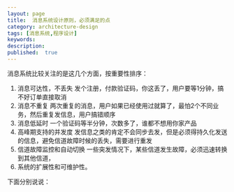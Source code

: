 ```yaml
---
layout: page
title:  消息系统设计原则，必须满足的点
category: architecture-design
tags: [消息系统,程序设计]
keywords:
description:
published:  true
---
```



消息系统比较关注的是这几个方面，按重要性排序：  
1. 消息可达性，不丢失
发个注册，付款验证码，你这丢了，用户要等1分钟，搞不好订单直接取消
2. 消息不重复
两次重复的消息，用户如果已经使用过就算了，最怕2个不同业务，然后重复发信息，用户搞错顺序
3. 消息低延时
一个验证码等半分钟，次数多了，谁都不想用你家产品  
4. 高峰期支持的并发度
发信息之类的肯定不会同步去发，但是必须得持久化发送的信息，避免信道故障时候的丢失，需要进行重发  
5. 信道故障监控和自动切换
一些突发情况下，某些信道发生故障，必须迅速转换到其他信道，
6. 系统的扩展性和可维护性。


下面分别说说：






